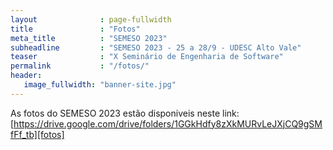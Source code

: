 ```yaml
---
layout              : page-fullwidth
title               : "Fotos"
meta_title          : "SEMESO 2023"
subheadline         : "SEMESO 2023 - 25 a 28/9 - UDESC Alto Vale"
teaser              : "X Seminário de Engenharia de Software"
permalink           : "/fotos/"
header:
   image_fullwidth: "banner-site.jpg"
---
```


As fotos do SEMESO 2023 estão disponiveis neste link: [https://drive.google.com/drive/folders/1GGkHdfy8zXkMURvLeJXjCQ9gSMfFf_tb][fotos]





[fotos]: https://drive.google.com/drive/folders/1GGkHdfy8zXkMURvLeJXjCQ9gSMfFf_tb

